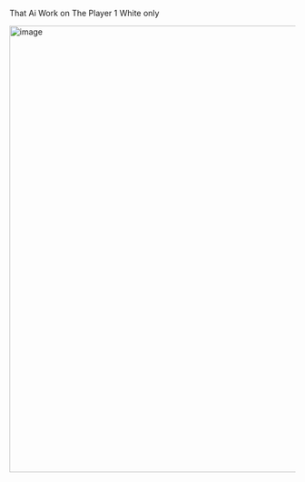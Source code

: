 That Ai Work on The Player 1 White only

<img width="662" height="787" alt="image" src="https://github.com/user-attachments/assets/3d3ffbc1-e5ed-4061-9325-fc5bcec09358" />
